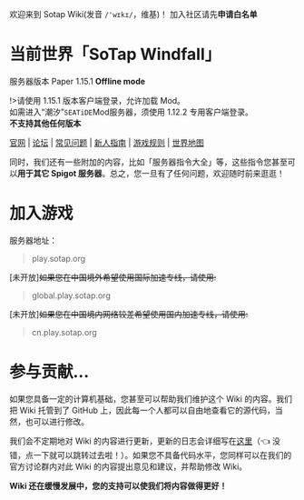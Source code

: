 
欢迎来到 Sotap Wiki(发音 `/'wɪkɪ/`，维基)！
加入社区请先**申请白名单**

# 当前世界「SoTap Windfall」 

服务器版本 Paper 1.15.1 **Offline mode**

!>请使用 1.15.1 版本客户端登录，允许加载 Mod。  
如需进入“潮汐”<code>SEATiDE</code>Mod服务器，须使用 1.12.2 专用客户端登录。  
**不支持其他任何版本**

[官网](https://sotap.org/) | [论坛](https://g.sotap.org/) | [常见问题](https://sotap.org/faq.html) | [新人指南]() | [游戏规则](https://g.sotap.org/rule.html) | [世界地图](http://play.sotap.org:8123)

同时，我们还有一些附加的内容，比如「服务器指令大全」等，这些指令您甚至可以**用于其它 Spigot 服务器**。总之，您一旦有了任何问题，欢迎随时前来逛逛！

# 加入游戏  
服务器地址：
> play.sotap.org  

[未开放]~~如果您在中国境外希望使用国际加速专线，请使用:~~
>global.play.sotap.org  

[未开放]~~如果您在中国境内网络较差希望使用国内加速专线，请使用:~~  
>cn.play.sotap.org  

# 参与贡献...

如果您具备一定的计算机基础，您甚至可以帮助我们维护这个 Wiki 的内容。我们把 Wiki 托管到了 GitHub 上，因此每一个人都可以自由地查看它的源代码，当然，也可以进行修改。

我们会不定期地对 Wiki 的内容进行更新，更新的日志会详细写在[这里](changelog.md)（👈 没错，点一下就可以跳转过去啦！）。如果您不具备代码水平，您同样可以在我们的官方讨论群内对此 Wiki 的内容提出意见和建议，并帮助修改 Wiki。

**Wiki 还在缓慢发展中，您的支持可以使我们将内容做得更好！**
